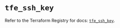 # `tfe_ssh_key`

Refer to the Terraform Registry for docs: [`tfe_ssh_key`](https://registry.terraform.io/providers/hashicorp/tfe/0.53.0/docs/resources/ssh_key).
